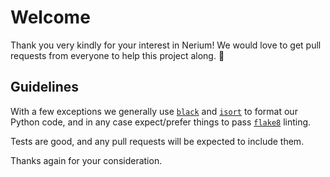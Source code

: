 # Welcome

Thank you very kindly for your interest in Nerium! We would love to get pull requests from everyone to help this project along. 🙂

## Guidelines

With a few exceptions we generally use [`black`](https://pypi.org/project/black/) and [`isort`](https://pypi.org/project/isort/) to format our Python code, and in any case expect/prefer things to pass [`flake8`](https://pypi.org/project/flake8/) linting.

Tests are good, and any pull requests will be expected to include them.

Thanks again for your consideration.
